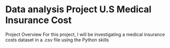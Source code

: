 # Data analysis Project U.S Medical Insurance Cost
 
Project Overview
For this project, I will be investigating a medical insurance costs dataset in a .csv file using the Python skills